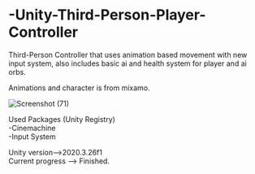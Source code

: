 # -Unity-Third-Person-Player-Controller

Third-Person Controller that uses animation based movement with new input system,
also includes basic ai and health system for player and ai orbs.  
  
Animations and character is from mixamo.  

![Screenshot (71)](https://user-images.githubusercontent.com/81098623/163707544-85f559b4-d134-488a-91be-0deee4bc70d3.png)


Used Packages (Unity Registry)  
 -Cinemachine  
 -Input System  

Unity version-->2020.3.26f1  
Current progress --> Finished.
